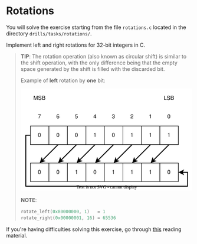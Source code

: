 # Rotations

You will solve the exercise starting from the file `rotations.c` located in the directory `drills/tasks/rotations/`.

Implement left and right rotations for 32-bit integers in C.

> **TIP**: The rotation operation (also known as circular shift) is similar to the shift operation, with the only difference being that the empty space generated by the shift is filled with the discarded bit.
>
> Example of **left** rotation by **one** bit:
>
> ![Left Logical Rotation](../../../media/left-logical-rotation.svg)
>
> **NOTE**:
>
> ```c
> rotate_left(0x80000000, 1)   = 1
> rotate_right(0x00000001, 16) = 65536
> ```

If you're having difficulties solving this exercise, go through [this](../../../reading/binary-hex.md) reading material.

